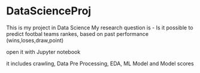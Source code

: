 # DataScienceProj
This is my project in Data Science
My research question is - Is it possible to predict footbal teams rankes, based on past performance (wins,loses,draw,point)

open it with Jupyter notebook

it includes crawling, Data Pre Processing, EDA, ML Model and Model scores
